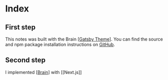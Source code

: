 # Index

## First step

This notes was built with the Brain [[Gatsby Theme]]. You can find the source and npm package installation instructions on [GitHub](https://github.com/aengusmcmillin/gatsby-theme-brain).

## Second step

I implemented [[Brain]] with [[Next.js]]

[//begin]: # "Autogenerated link references for markdown compatibility"
[Gatsby Theme]: gatsby-theme "Gatsby Theme"
[Brain]: brain "Brain"
[//end]: # "Autogenerated link references"